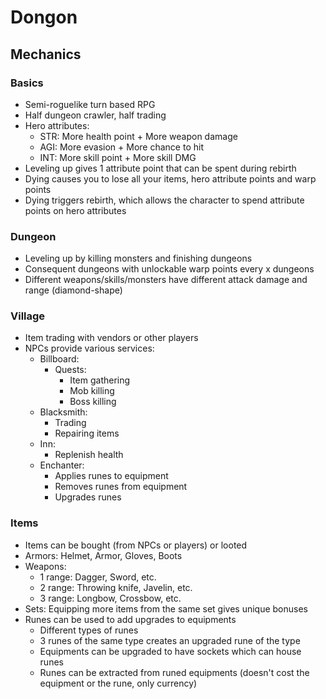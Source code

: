 # Dongon

## Mechanics

### Basics

* Semi-roguelike turn based RPG
* Half dungeon crawler, half trading
* Hero attributes:
	* STR: More health point + More weapon damage
	* AGI: More evasion + More chance to hit
	* INT: More skill point + More skill DMG
* Leveling up gives 1 attribute point that can be spent during rebirth
* Dying causes you to lose all your items, hero attribute points and warp points
* Dying triggers rebirth, which allows the character to spend attribute points on hero attributes
 


### Dungeon

* Leveling up by killing monsters and finishing dungeons
* Consequent dungeons with unlockable warp points every x dungeons
* Different weapons/skills/monsters have different attack damage and range (diamond-shape) 

### Village

* Item trading with vendors or other players
* NPCs provide various services:
	* Billboard:
		* Quests:
			* Item gathering
			* Mob killing
			* Boss killing
	* Blacksmith:
		* Trading
		* Repairing items
	* Inn:
		* Replenish health
	* Enchanter:
		* Applies runes to equipment
		* Removes runes from equipment
		* Upgrades runes

### Items

* Items can be bought (from NPCs or players) or looted
* Armors: Helmet, Armor, Gloves, Boots
* Weapons:
	* 1 range: Dagger, Sword, etc.
	* 2 range: Throwing knife, Javelin, etc.
	* 3 range: Longbow, Crossbow, etc.
* Sets: Equipping more items from the same set gives unique bonuses
* Runes can be used to add upgrades to equipments
	* Different types of runes
	* 3 runes of the same type creates an upgraded rune of the type
	* Equipments can be upgraded to have sockets which can house runes
	* Runes can be extracted from runed equipments (doesn't cost the equipment or the rune, only currency)
